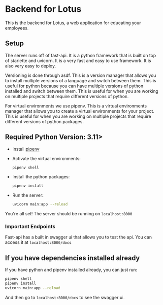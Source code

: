 # Backend for Lotus

This is the backend for Lotus, a web application for educating your employees.

## Setup

The server runs off of fast-api. It is a python framework that is built on top of starlette and uvicorn. It is a very fast and easy to use framework. It is also very easy to deploy.

Versioning is done through asdf. This is a version manager that allows you to install multiple versions of a language and switch between them. This is useful for python because you can have multiple versions of python installed and switch between them. This is useful for when you are working on multiple projects that require different versions of python.

For virtual environments we use pipenv. This is a virtual environments manager that allows you to create a virtual environments for your project. This is useful for when you are working on multiple projects that require different versions of python packages.

## Required Python Version: 3.11>

- Install [pipenv](https://pipenv.pypa.io/en/latest/install/#installing-pipenv)
- Activate the virtual environments:

    ```zsh
    pipenv shell
    ```

- Install the python packages:

    ```zsh
    pipenv install
    ```

- Run the server:

    ```zsh
    uvicorn main:app --reload
    ```

You're all set! The server should be running on `localhost:8000`

### Important Endpoints

Fast-api has a built in swagger ui that allows you to test the api. You can access it at `localhost:8000/docs`

## If you have dependencies installed already

If you have python and pipenv installed already, you can just run:

```zsh
pipenv shell
pipenv install
uvicorn main:app --reload
```

And then go to `localhost:8000/docs` to see the swagger ui.
